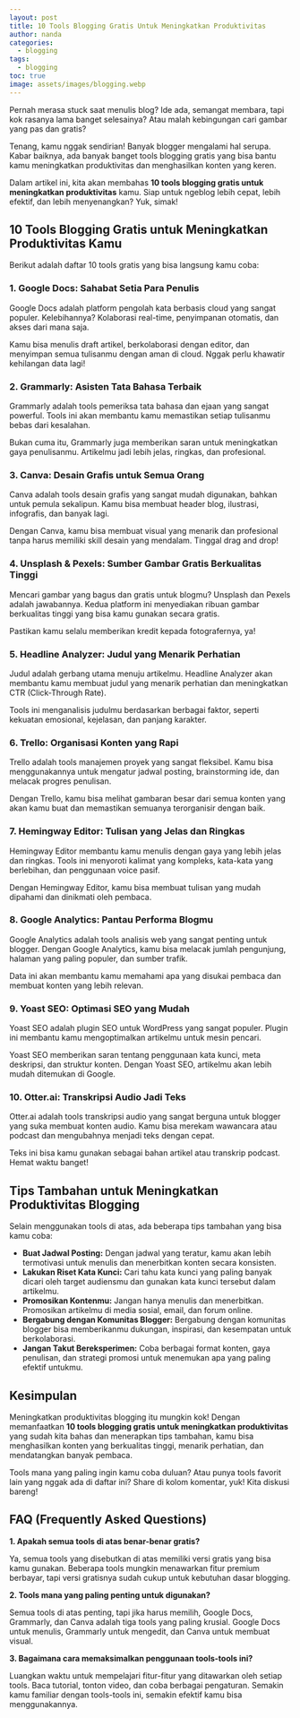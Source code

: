 ```yaml
---
layout: post
title: 10 Tools Blogging Gratis Untuk Meningkatkan Produktivitas
author: nanda
categories:
  - blogging
tags:
  - blogging
toc: true
image: assets/images/blogging.webp
---
```



Pernah merasa stuck saat menulis blog? Ide ada, semangat membara, tapi kok rasanya lama banget selesainya? Atau malah kebingungan cari gambar yang pas dan gratis?

Tenang, kamu nggak sendirian! Banyak blogger mengalami hal serupa. Kabar baiknya, ada banyak banget tools blogging gratis yang bisa bantu kamu meningkatkan produktivitas dan menghasilkan konten yang keren.

Dalam artikel ini, kita akan membahas **10 tools blogging gratis untuk meningkatkan produktivitas** kamu. Siap untuk ngeblog lebih cepat, lebih efektif, dan lebih menyenangkan? Yuk, simak!

## 10 Tools Blogging Gratis untuk Meningkatkan Produktivitas Kamu

Berikut adalah daftar 10 tools gratis yang bisa langsung kamu coba:

### 1\. Google Docs: Sahabat Setia Para Penulis

Google Docs adalah platform pengolah kata berbasis cloud yang sangat populer. Kelebihannya? Kolaborasi real-time, penyimpanan otomatis, dan akses dari mana saja.

Kamu bisa menulis draft artikel, berkolaborasi dengan editor, dan menyimpan semua tulisanmu dengan aman di cloud. Nggak perlu khawatir kehilangan data lagi!

### 2\. Grammarly: Asisten Tata Bahasa Terbaik

Grammarly adalah tools pemeriksa tata bahasa dan ejaan yang sangat powerful. Tools ini akan membantu kamu memastikan setiap tulisanmu bebas dari kesalahan.

Bukan cuma itu, Grammarly juga memberikan saran untuk meningkatkan gaya penulisanmu. Artikelmu jadi lebih jelas, ringkas, dan profesional.

### 3\. Canva: Desain Grafis untuk Semua Orang

Canva adalah tools desain grafis yang sangat mudah digunakan, bahkan untuk pemula sekalipun. Kamu bisa membuat header blog, ilustrasi, infografis, dan banyak lagi.

Dengan Canva, kamu bisa membuat visual yang menarik dan profesional tanpa harus memiliki skill desain yang mendalam. Tinggal drag and drop!

### 4\. Unsplash & Pexels: Sumber Gambar Gratis Berkualitas Tinggi

Mencari gambar yang bagus dan gratis untuk blogmu? Unsplash dan Pexels adalah jawabannya. Kedua platform ini menyediakan ribuan gambar berkualitas tinggi yang bisa kamu gunakan secara gratis.

Pastikan kamu selalu memberikan kredit kepada fotografernya, ya!

### 5\. Headline Analyzer: Judul yang Menarik Perhatian

Judul adalah gerbang utama menuju artikelmu. Headline Analyzer akan membantu kamu membuat judul yang menarik perhatian dan meningkatkan CTR (Click-Through Rate).

Tools ini menganalisis judulmu berdasarkan berbagai faktor, seperti kekuatan emosional, kejelasan, dan panjang karakter.

### 6\. Trello: Organisasi Konten yang Rapi

Trello adalah tools manajemen proyek yang sangat fleksibel. Kamu bisa menggunakannya untuk mengatur jadwal posting, brainstorming ide, dan melacak progres penulisan.

Dengan Trello, kamu bisa melihat gambaran besar dari semua konten yang akan kamu buat dan memastikan semuanya terorganisir dengan baik.

### 7\. Hemingway Editor: Tulisan yang Jelas dan Ringkas

Hemingway Editor membantu kamu menulis dengan gaya yang lebih jelas dan ringkas. Tools ini menyoroti kalimat yang kompleks, kata-kata yang berlebihan, dan penggunaan voice pasif.

Dengan Hemingway Editor, kamu bisa membuat tulisan yang mudah dipahami dan dinikmati oleh pembaca.

### 8\. Google Analytics: Pantau Performa Blogmu

Google Analytics adalah tools analisis web yang sangat penting untuk blogger. Dengan Google Analytics, kamu bisa melacak jumlah pengunjung, halaman yang paling populer, dan sumber trafik.

Data ini akan membantu kamu memahami apa yang disukai pembaca dan membuat konten yang lebih relevan.

### 9\. Yoast SEO: Optimasi SEO yang Mudah

Yoast SEO adalah plugin SEO untuk WordPress yang sangat populer. Plugin ini membantu kamu mengoptimalkan artikelmu untuk mesin pencari.

Yoast SEO memberikan saran tentang penggunaan kata kunci, meta deskripsi, dan struktur konten. Dengan Yoast SEO, artikelmu akan lebih mudah ditemukan di Google.

### 10\. Otter.ai: Transkripsi Audio Jadi Teks

Otter.ai adalah tools transkripsi audio yang sangat berguna untuk blogger yang suka membuat konten audio. Kamu bisa merekam wawancara atau podcast dan mengubahnya menjadi teks dengan cepat.

Teks ini bisa kamu gunakan sebagai bahan artikel atau transkrip podcast. Hemat waktu banget!

## Tips Tambahan untuk Meningkatkan Produktivitas Blogging

Selain menggunakan tools di atas, ada beberapa tips tambahan yang bisa kamu coba:

- **Buat Jadwal Posting:** Dengan jadwal yang teratur, kamu akan lebih termotivasi untuk menulis dan menerbitkan konten secara konsisten.
- **Lakukan Riset Kata Kunci:** Cari tahu kata kunci yang paling banyak dicari oleh target audiensmu dan gunakan kata kunci tersebut dalam artikelmu.
- **Promosikan Kontenmu:** Jangan hanya menulis dan menerbitkan. Promosikan artikelmu di media sosial, email, dan forum online.
- **Bergabung dengan Komunitas Blogger:** Bergabung dengan komunitas blogger bisa memberikanmu dukungan, inspirasi, dan kesempatan untuk berkolaborasi.
- **Jangan Takut Bereksperimen:** Coba berbagai format konten, gaya penulisan, dan strategi promosi untuk menemukan apa yang paling efektif untukmu.

## Kesimpulan

Meningkatkan produktivitas blogging itu mungkin kok! Dengan memanfaatkan **10 tools blogging gratis untuk meningkatkan produktivitas** yang sudah kita bahas dan menerapkan tips tambahan, kamu bisa menghasilkan konten yang berkualitas tinggi, menarik perhatian, dan mendatangkan banyak pembaca.

Tools mana yang paling ingin kamu coba duluan? Atau punya tools favorit lain yang nggak ada di daftar ini? Share di kolom komentar, yuk! Kita diskusi bareng!

## FAQ (Frequently Asked Questions)

**1\. Apakah semua tools di atas benar-benar gratis?**

Ya, semua tools yang disebutkan di atas memiliki versi gratis yang bisa kamu gunakan. Beberapa tools mungkin menawarkan fitur premium berbayar, tapi versi gratisnya sudah cukup untuk kebutuhan dasar blogging.

**2\. Tools mana yang paling penting untuk digunakan?**

Semua tools di atas penting, tapi jika harus memilih, Google Docs, Grammarly, dan Canva adalah tiga tools yang paling krusial. Google Docs untuk menulis, Grammarly untuk mengedit, dan Canva untuk membuat visual.

**3\. Bagaimana cara memaksimalkan penggunaan tools-tools ini?**

Luangkan waktu untuk mempelajari fitur-fitur yang ditawarkan oleh setiap tools. Baca tutorial, tonton video, dan coba berbagai pengaturan. Semakin kamu familiar dengan tools-tools ini, semakin efektif kamu bisa menggunakannya.
